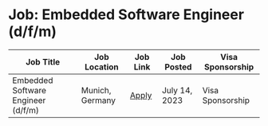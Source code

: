 # Job: Embedded Software Engineer (d/f/m)

| Job Title | Job Location | Job Link | Job Posted | Visa Sponsorship |
| --- | --- | --- | --- | --- |
| Embedded Software Engineer (d/f/m) | Munich, Germany | [Apply](https://www.arculus.de/jobs/?gh_jid=5669281003) | July 14, 2023 | Visa Sponsorship |
